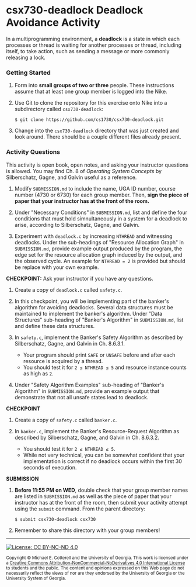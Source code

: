 # csx730-deadlock Deadlock Avoidance Activity

In a multiprogramming environment, a **deadlock** is a state in which each processes or thread
is waiting for another processes or thread, including itself, to take action, such as sending a 
message or more commonly releasing a lock.

### Getting Started

1. Form into **small groups of two or three** people. These instructions assume that at least one group 
   member is logged into the Nike. 

1. Use Git to clone the repository for this exercise onto Nike into a subdirectory called `csx730-deadlock`:

   ```
   $ git clone https://github.com/cs1730/csx730-deadlock.git
   ```

1. Change into the `csx730-deadlock` directory that was just created and look around. There should be a
   couple different files already present.
   
### Activity Questions

This activity is open book, open notes, and asking your instructor questions is allowed.
You may find Ch. 8 of _Operating System Concepts_ by Silberschatz, Gagne, and Galvin
useful as a reference.

1. Modify `SUBMISSION.md` to include the name, UGA ID number, course number (4730 or 6730) 
   for each group member. Then, **sign the piece of paper that your instructor has at the front 
   of the room.**
   
1. Under "Necessary Conditions" in `SUBMISSION.md`, list and define the four
   conditions that must hold simnultaneously in a system for a deadlock to 
   arise, according to Silberschatz, Gagne, and Galvin.
   
1. Experiment with `deadlock.c` by increasing `NTHREAD` and witnessing deadlocks.
   Under the sub-headings of "Resource Allocation Graph" in `SUBMISSION.md`, provide
   example output produced by the program, the edge set for the resource allocation
   graph induced by the output, and the observed cycle. An example for `NTHREAD = 2`
   is provided but should be replace with your own example.

**CHECKPOINT:** Ask your instructor if you have any questions.

1. Create a copy of `deadlock.c` called `safety.c`. 

1. In this checkpoint, you will be implementing part of the banker's algorithm for
   avoiding deadlocks. Several data structures must be maintained to implement
   the banker's algorithm. Under "Data Structures" sub-heading of 
   "Banker's Algorithm" in `SUBMISSION.md`, list and define these data
   structures.
   
1. In `safety.c`, implement the Banker's Safety Algorithm as described by
   Silberschatz, Gagne, and Galvin in Ch. 8.6.3.1.
   
   * Your program should print `SAFE` or `UNSAFE` before and after each resource
     is acquired by a thread.
   * You should test it for `2 ≤ NTHREAD ≤ 5` and resource instance counts as
     high as `2`.
   
1. Under "Safety Algorithm Examples" sub-heading of "Banker's Algorithm" in 
   `SUBMISSION.md`, provide an example output that demonstrate that not all 
   unsafe states lead to deadlock.
   
**CHECKPOINT**

1. Create a copy of `safety.c` called `banker.c`.

1. In `banker.c`, implement the Banker's Resource-Request Algorithm as described by
   Silberschatz, Gagne, and Galvin in Ch. 8.6.3.2.
   
   * You should test it for `2 ≤ NTHREAD ≤ 5`.
   * While not very technical, you can be somewhat confident that your 
     implementation is correct if no deadlock occurs within the first 30 seconds
	 of execution.

**SUBMISSION**

1. **Before 11:55 PM on WED**, double check that your group member names are listed 
   in `SUBMISSION.md` as well as the piece of paper that your instructor has at the 
   front of the room, then submit your activity attempt using the `submit` command. 
   From the parent directory:
   
   ```
   $ submit csx730-deadlock csx730
   ```
   
1. Remember to share this directory with your group members!

<hr/>

[![License: CC BY-NC-ND 4.0](https://img.shields.io/badge/License-CC%20BY--NC--ND%204.0-lightgrey.svg)](http://creativecommons.org/licenses/by-nc-nd/4.0/)

<small>
Copyright &copy; Michael E. Cotterell and the University of Georgia.
This work is licensed under a <a rel="license" href="http://creativecommons.org/licenses/by-nc-nd/4.0/">Creative Commons Attribution-NonCommercial-NoDerivatives 4.0 International License</a> to students and the public.
The content and opinions expressed on this Web page do not necessarily reflect the views of nor are they endorsed by the University of Georgia or the University System of Georgia.
</small>
